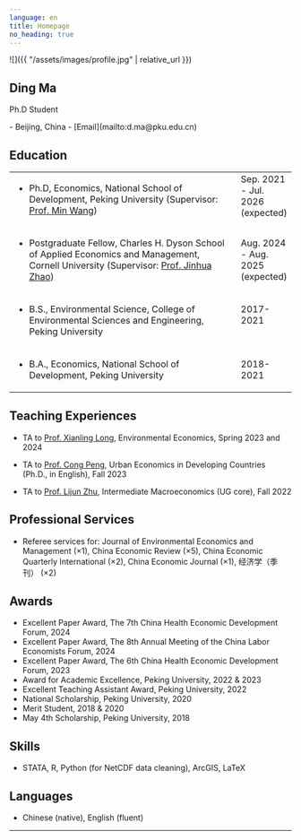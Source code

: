 ```yaml
---
language: en
title: Homepage
no_heading: true
---
```

<div class="row">
<div class="col-md-4" markdown="1">
<div class="site-personal-heading" markdown="1">
![]({{ "/assets/images/profile.jpg" | relative_url }})

## Ding Ma

Ph.D Student
</div>
<div class="site-personal-info" markdown="1">
- <span class="icon icon-office"></span> Beijing, China
- <span class="icon icon-mail"></span> [Email](mailto:d.ma@pku.edu.cn)
</div>
</div>
<div class="col-md-8" markdown="1">

## Education

<table class="homepage-table">
  <tbody>
    <tr>
      <td valign="top" width="600"><ul><li>Ph.D, Economics, National School of Development, Peking University (Supervisor: <a href="https://en.nsd.pku.edu.cn/faculty/fulltime/w/240007.htm">Prof. Min Wang</a>)</li></ul></td>
      <td valign="baseline">Sep. 2021 - Jul. 2026 (expected)</td>
    </tr>
    <tr>
      <td valign="baseline"><ul><li>Postgraduate Fellow, Charles H. Dyson School of Applied Economics and Management, Cornell University (Supervisor: <a href="https://dyson.cornell.edu/faculty-research/faculty/jz638/">Prof. Jinhua Zhao</a>)</li></ul></td>
      <td valign="baseline">Aug. 2024 - Aug. 2025 (expected)</td>
    </tr>
    <tr>      
      <td valign="baseline"><ul><li>B.S., Environmental Science, College of Environmental Sciences and Engineering, Peking University</li></ul></td>
      <td valign="baseline">2017-2021</td>
    </tr>
    <tr>
      <td valign="baseline"><ul><li>B.A., Economics, National School of Development, Peking University</li></ul></td>
      <td valign="baseline">2018-2021</td>
    </tr>
  </tbody>
</table>

## Teaching Experiences

- TA to [Prof. Xianling Long](https://nsd.pku.edu.cn/szdw/qzjs/l/524411.htm), Environmental Economics, Spring 2023 and 2024

- TA to [Prof. Cong Peng](https://www.congpeng.org/), Urban Economics in Developing Countries (Ph.D., in English), Fall 2023
- TA to [Prof. Lijun Zhu](https://sites.google.com/view/lijunzhu/), Intermediate Macroeconomics (UG core), Fall 2022

## Professional Services

- Referee services for: Journal of Environmental Economics and Management (×1), China Economic Review (×5), China Economic Quarterly International (×2), China Economic Journal (×1), 经济学（季刊） (×2)

## Awards

- Excellent Paper Award, The 7th China Health Economic Development Forum, 2024
- Excellent Paper Award, The 8th Annual Meeting of the China Labor Economists Forum, 2024
- Excellent Paper Award, The 6th China Health Economic Development Forum, 2023
- Award for Academic Excellence, Peking University, 2022 & 2023
- Excellent Teaching Assistant Award, Peking University, 2022
- National Scholarship, Peking University, 2020
- Merit Student, 2018 & 2020
- May 4th Scholarship, Peking University, 2018

## Skills

- STATA, R, Python (for NetCDF data cleaning), ArcGIS, LaTeX

## Languages

- Chinese (native), English (fluent)


---

<!-- You can also download a PDF copy of my CV [here]({{ "/assets/pdf/CV.pdf" | relative_url }}). -->

</div>
</div>
